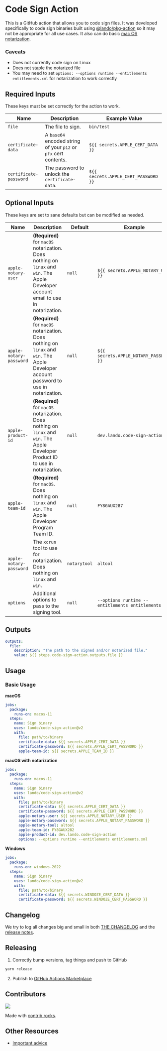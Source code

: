 # Code Sign Action

This is a GitHub action that allows you to code sign files. It was developed specifically to code sign binaries built using [@lando/pkg-action](https://github.com/marketplace/actions/pkg-action) so it may not be appropriate for all use cases. It also can do basic [mac OS notarization](https://developer.apple.com/documentation/security/notarizing_macos_software_before_distribution).

### Caveats

* Does not currently code sign on Linux
* Does not staple the notarized file
* You may need to set `options: --options runtime --entitlements entitlements.xml` for notarization to work correctly

## Required Inputs

These keys must be set correctly for the action to work.

| Name | Description | Example Value |
|---|---|---|
| `file` | The file to sign.  | `bin/test` |
| `certificate-data` | A `base64` encoded string of your `p12` or `pfx` cert contents. | `${{ secrets.APPLE_CERT_DATA }}` |
| `certificate-password` | The password to unlock the `certificate-data`. | `${{ secrets.APPLE_CERT_PASSWORD }}` |

## Optional Inputs

These keys are set to sane defaults but can be modified as needed.

| Name | Description | Default | Example |
|---|---|---|---|
| `apple-notary-user` | **(Required)** for `macOS` notarization. Does nothing on `linux` and `win`. The Apple Developer account email to use in notarization. | `null` | `${{ secrets.APPLE_NOTARY_USER }}` |
| `apple-notary-password` | **(Required)** for `macOS` notarization. Does nothing on `linux` and `win`. The Apple Developer account password to use in notarization. | `null` | `${{ secrets.APPLE_NOTARY_PASSWORD }}` |
| `apple-product-id` | **(Required)** for `macOS` notarization. Does nothing on `linux` and `win`. The Apple Developer Product ID to use in notarization. | `null` | `dev.lando.code-sign-action` |
| `apple-team-id` | **(Required)** for `macOS`. Does nothing on `linux` and `win`. The Apple Developer Program Team ID. | `null` | `FY8GAUX287` |
| `apple-notary-password` | The `xcrun` tool to use for notarization. Does nothing on `linux` and `win`. | `notarytool` | `altool` |
| `options` | Additional options to pass to the signing tool. | `null` | `--options runtime --entitlements entitlements.xml` |

## Outputs

```yaml
outputs:
  file:
    description: "The path to the signed and/or notarized file."
    value: ${{ steps.code-sign-action.outputs.file }}
```

##  Usage

### Basic Usage

**macOS**
```yaml
jobs:
  package:
    runs-on: macos-11
  steps:
    name: Sign binary
    uses: lando/code-sign-action@v2
    with:
      file: path/to/binary
      certificate-data: ${{ secrets.APPLE_CERT_DATA }}
      certificate-password: ${{ secrets.APPLE_CERT_PASSWORD }}
      apple-team-id: ${{ secrets.APPLE_TEAM_ID }}
```

**macOS with notarization**
```yaml
jobs:
  package:
    runs-on: macos-11
  steps:
    name: Sign binary
    uses: lando/code-sign-action@v2
    with:
      file: path/to/binary
      certificate-data: ${{ secrets.APPLE_CERT_DATA }}
      certificate-password: ${{ secrets.APPLE_CERT_PASSWORD }}
      apple-notary-user: ${{ secrets.APPLE_NOTARY_USER }}
      apple-notary-password: ${{ secrets.APPLE_NOTARY_PASSWORD }}
      apple-notary-tool: altool
      apple-team-id: FY8GAUX282
      apple-product-id: dev.lando.code-sign-action
      options: --options runtime --entitlements entitlements.xml
```

**Windows**
```yaml
jobs:
  package:
    runs-on: windows-2022
  steps:
    name: Sign binary
    uses: lando/code-sign-action@v2
    with:
      file: path/to/binary
      certificate-data: ${{ secrets.WINDOZE_CERT_DATA }}
      certificate-password: ${{ secrets.WINDOZE_CERT_PASSWORD }}
```

## Changelog

We try to log all changes big and small in both [THE CHANGELOG](https://github.com/lando/code-sign-action/blob/main/CHANGELOG.md) and the [release notes](https://github.com/lando/code-sign-action/releases).

## Releasing

1. Correctly bump versions, tag things and push to GitHub

  ```bash
  yarn release
  ```

2. Publish to [GitHub Actions Marketplace](https://docs.github.com/en/enterprise-cloud@latest/actions/creating-actions/publishing-actions-in-github-marketplace)

## Contributors

<a href="https://github.com/lando/code-sign-action/graphs/contributors">
  <img src="https://contrib.rocks/image?repo=lando/code-sign-action" />
</a>

Made with [contrib.rocks](https://contrib.rocks).

## Other Resources

* [Important advice](https://www.youtube.com/watch?v=WA4iX5D9Z64)
